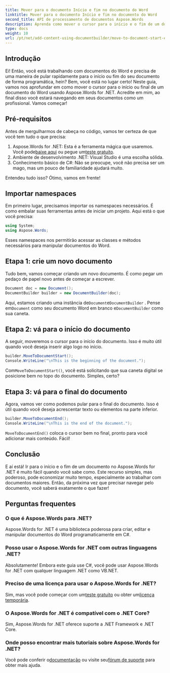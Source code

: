 ```yaml
---
title: Mover para o documento Início e fim no documento do Word
linktitle: Mover para o documento Início e fim no documento do Word
second_title: API de processamento de documentos Aspose.Words
description: Aprenda como mover o cursor para o início e o fim de um documento do Word usando Aspose.Words for .NET. Um guia completo com instruções passo a passo e exemplos.
type: docs
weight: 10
url: /pt/net/add-content-using-documentbuilder/move-to-document-start-end/
---
```

## Introdução

Ei! Então, você está trabalhando com documentos do Word e precisa de uma maneira de pular rapidamente para o início ou fim do seu documento de forma programática, hein? Bem, você está no lugar certo! Neste guia, vamos nos aprofundar em como mover o cursor para o início ou final de um documento do Word usando Aspose.Words for .NET. Acredite em mim, ao final disso você estará navegando em seus documentos como um profissional. Vamos começar!

## Pré-requisitos

Antes de mergulharmos de cabeça no código, vamos ter certeza de que você tem tudo o que precisa:

1.  Aspose.Words for .NET: Esta é a ferramenta mágica que usaremos. Você pode[baixe aqui](https://releases.aspose.com/words/net/) ou pegue um[teste gratuito](https://releases.aspose.com/).
2. Ambiente de desenvolvimento .NET: Visual Studio é uma escolha sólida.
3. Conhecimento básico de C#: Não se preocupe, você não precisa ser um mago, mas um pouco de familiaridade ajudará muito.

Entendeu tudo isso? Ótimo, vamos em frente!

## Importar namespaces

Em primeiro lugar, precisamos importar os namespaces necessários. É como embalar suas ferramentas antes de iniciar um projeto. Aqui está o que você precisa:

```csharp
using System;
using Aspose.Words;
```

Esses namespaces nos permitirão acessar as classes e métodos necessários para manipular documentos do Word.

## Etapa 1: crie um novo documento

Tudo bem, vamos começar criando um novo documento. É como pegar um pedaço de papel novo antes de começar a escrever.

```csharp
Document doc = new Document();
DocumentBuilder builder = new DocumentBuilder(doc);
```

 Aqui, estamos criando uma instância de`Document`e`DocumentBuilder` . Pense em`Document` como seu documento Word em branco e`DocumentBuilder` como sua caneta.

## Etapa 2: vá para o início do documento

A seguir, moveremos o cursor para o início do documento. Isso é muito útil quando você deseja inserir algo logo no início.

```csharp
builder.MoveToDocumentStart();
Console.WriteLine("\nThis is the beginning of the document.");
```

 Com`MoveToDocumentStart()`, você está solicitando que sua caneta digital se posicione bem no topo do documento. Simples, certo?

## Etapa 3: vá para o final do documento

Agora, vamos ver como podemos pular para o final do documento. Isso é útil quando você deseja acrescentar texto ou elementos na parte inferior.

```csharp
builder.MoveToDocumentEnd();
Console.WriteLine("\nThis is the end of the document.");
```

`MoveToDocumentEnd()` coloca o cursor bem no final, pronto para você adicionar mais conteúdo. Fácil!

## Conclusão

E aí está! Ir para o início e o fim de um documento no Aspose.Words for .NET é muito fácil quando você sabe como. Este recurso simples, mas poderoso, pode economizar muito tempo, especialmente ao trabalhar com documentos maiores. Então, da próxima vez que precisar navegar pelo documento, você saberá exatamente o que fazer!

## Perguntas frequentes

### O que é Aspose.Words para .NET?  
Aspose.Words for .NET é uma biblioteca poderosa para criar, editar e manipular documentos do Word programaticamente em C#.

### Posso usar o Aspose.Words for .NET com outras linguagens .NET?  
Absolutamente! Embora este guia use C#, você pode usar Aspose.Words for .NET com qualquer linguagem .NET como VB.NET.

### Preciso de uma licença para usar o Aspose.Words for .NET?  
 Sim, mas você pode começar com um[teste gratuito](https://releases.aspose.com/) ou obter um[licença temporária](https://purchase.aspose.com/temporary-license/).

### O Aspose.Words for .NET é compatível com o .NET Core?  
Sim, Aspose.Words for .NET oferece suporte a .NET Framework e .NET Core.

### Onde posso encontrar mais tutoriais sobre Aspose.Words for .NET?  
Você pode conferir o[documentação](https://reference.aspose.com/words/net/) ou visite seu[fórum de suporte](https://forum.aspose.com/c/words/8) para obter mais ajuda.
